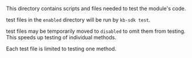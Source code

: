 This directory contains scripts and files needed to test the module's code.

test files in the `enabled` directory will be run by `kb-sdk test`.

test files may be temporarily moved to `disabled` to omit them from testing. This speeds up testing of individual methods.

Each test file is limited to testing one method.
 